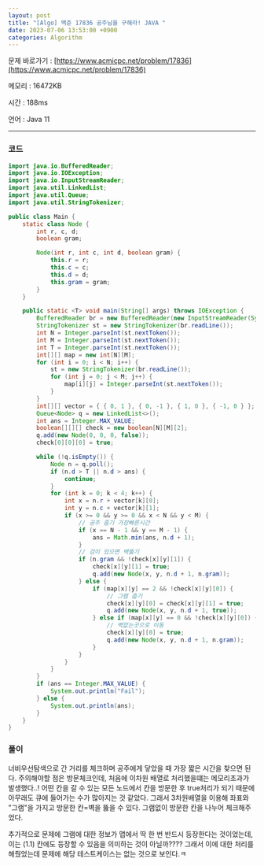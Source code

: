 ```yaml
---
layout: post
title: "[Algo] 백준 17836 공주님을 구해라! JAVA "
date: 2023-07-06 13:53:00 +0900
categories: Algorithm
---
```


문제 바로가기 : [https://www.acmicpc.net/problem/17836](https://www.acmicpc.net/problem/17836)

메모리 : 16472KB

시간 : 188ms

언어 : Java 11

---

### 코드

```java
import java.io.BufferedReader;
import java.io.IOException;
import java.io.InputStreamReader;
import java.util.LinkedList;
import java.util.Queue;
import java.util.StringTokenizer;

public class Main {
    static class Node {
        int r, c, d;
        boolean gram;

        Node(int r, int c, int d, boolean gram) {
            this.r = r;
            this.c = c;
            this.d = d;
            this.gram = gram;
        }
    }

    public static <T> void main(String[] args) throws IOException {
        BufferedReader br = new BufferedReader(new InputStreamReader(System.in));
        StringTokenizer st = new StringTokenizer(br.readLine());
        int N = Integer.parseInt(st.nextToken());
        int M = Integer.parseInt(st.nextToken());
        int T = Integer.parseInt(st.nextToken());
        int[][] map = new int[N][M];
        for (int i = 0; i < N; i++) {
            st = new StringTokenizer(br.readLine());
            for (int j = 0; j < M; j++) {
                map[i][j] = Integer.parseInt(st.nextToken());
            }
        }
        int[][] vector = { { 0, 1 }, { 0, -1 }, { 1, 0 }, { -1, 0 } };
        Queue<Node> q = new LinkedList<>();
        int ans = Integer.MAX_VALUE;
        boolean[][][] check = new boolean[N][M][2];
        q.add(new Node(0, 0, 0, false));
        check[0][0][0] = true;

        while (!q.isEmpty()) {
            Node n = q.poll();
            if (n.d > T || n.d > ans) {
                continue;
            }
            for (int k = 0; k < 4; k++) {
                int x = n.r + vector[k][0];
                int y = n.c + vector[k][1];
                if (x >= 0 && y >= 0 && x < N && y < M) {
                    // 공주 줍기 가장빠른시간
                    if (x == N - 1 && y == M - 1) {
                        ans = Math.min(ans, n.d + 1);
                    }
                    // 검이 있으면 벽뚫기
                    if (n.gram && !check[x][y][1]) {
                        check[x][y][1] = true;
                        q.add(new Node(x, y, n.d + 1, n.gram));
                    } else {
                        if (map[x][y] == 2 && !check[x][y][0]) {
                            // 그램 줍기
                            check[x][y][0] = check[x][y][1] = true;
                            q.add(new Node(x, y, n.d + 1, true));
                        } else if (map[x][y] == 0 && !check[x][y][0]) {
                            // 벽없는곳으로 이동
                            check[x][y][0] = true;
                            q.add(new Node(x, y, n.d + 1, n.gram));
                        }
                    }
                }
            }
        }
        if (ans == Integer.MAX_VALUE) {
            System.out.println("Fail");
        } else {
            System.out.println(ans);
        }
    }
}
```

### 풀이

너비우선탐색으로 간 거리를 체크하며 공주에게 닿았을 때 가장 짧은 시간을 찾으면 된다.
주의해야할 점은 방문체크인데, 처음에 이차원 배열로 처리했을떄는 메모리초과가 발생했다..! 어떤 칸을 갈 수 있는 모든 노드에서 칸을 방문한 후 true처리가 되기 때문에 아무래도 큐에 들어가는 수가 많아지는 것 같았다. 그래서 3차원배열을 이용해 좌표와 "그램"을 가지고 방문한 칸=벽을 뚫을 수 있다. 그램없이 방문한 칸을 나누어 체크해주었다.

추가적으로 문제에 그램에 대한 정보가 맵에서 딱 한 번 반드시 등장한다는 것이었는데, 이는 (1.1) 칸에도 등장할 수 있음을 의미하는 것이 아닐까???? 그래서 이에 대한 처리를 해줬었는데 문제에 해당 테스트케이스는 없는 것으로 보인다.ㅋ
